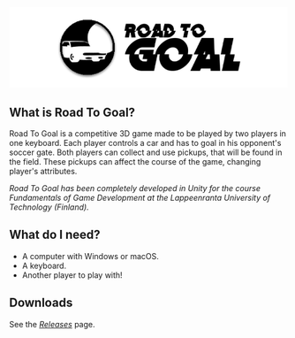 ![Logo of Road To Goal](https://raw.githubusercontent.com/dvcarrillo/road-to-goal/master/RTGlogo.png)

## What is Road To Goal?
Road To Goal is a competitive 3D game made to be played by two players in one keyboard.
Each player controls a car and has to goal in his opponent's soccer gate.
Both players can collect and use pickups, that will be found in the field.
These pickups can affect the course of the game, changing player's attributes.

*Road To Goal has been completely developed in Unity for the course Fundamentals of Game Development at the Lappeenranta University of Technology (Finland).*

## What do I need?
* A computer with Windows or macOS.
* A keyboard.
* Another player to play with!

## Downloads
See the [*Releases*](https://github.com/dvcarrillo/road-to-goal/releases) page.
